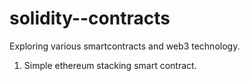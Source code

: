 # solidity--contracts
Exploring various smartcontracts and web3 technology.
1. Simple ethereum stacking smart contract.
